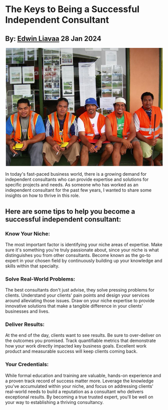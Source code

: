 # The Keys to Being a Successful Independent Consultant
## By: [Edwin Liavaa](https://github.com/EdwinLiavaa) 28 Jan 2024

<p align="center">
 <img width="500" src="https://github.com/EdwinLiavaa/liavaa.space/blob/main/blog/20240128/pic.jpg">
</p>

In today's fast-paced business world, there is a growing demand for independent consultants who can provide expertise and solutions for specific projects and needs. As someone who has worked as an independent consultant for the past few years, I wanted to share some insights on how to thrive in this role.

## Here are some tips to help you become a successful independent consultant:

### Know Your Niche:

The most important factor is identifying your niche areas of expertise. Make sure it's something you're truly passionate about, since your niche is what distinguishes you from other consultants. Become known as the go-to expert in your chosen field by continuously building up your knowledge and skills within that specialty.

### Solve Real-World Problems:

The best consultants don't just advise, they solve pressing problems for clients. Understand your clients' pain points and design your services around alleviating those issues. Draw on your niche expertise to provide innovative solutions that make a tangible difference in your clients' businesses and lives.

### Deliver Results:

At the end of the day, clients want to see results. Be sure to over-deliver on the outcomes you promised. Track quantifiable metrics that demonstrate how your work directly impacted key business goals. Excellent work product and measurable success will keep clients coming back.

### Your Credentials:

While formal education and training are valuable, hands-on experience and a proven track record of success matter more. Leverage the knowledge you've accumulated within your niche, and focus on addressing clients' real-world needs to build a reputation as a consultant who delivers exceptional results. By becoming a true trusted expert, you'll be well on your way to establishing a thriving consultancy.